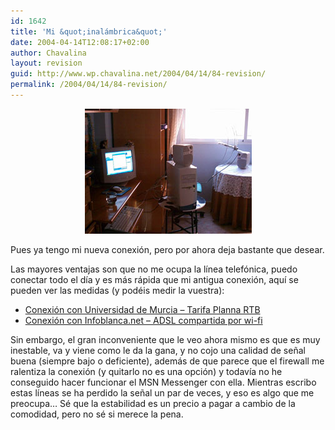 ```yaml
---
id: 1642
title: 'Mi &quot;inalámbrica&quot;'
date: 2004-04-14T12:08:17+02:00
author: Chavalina
layout: revision
guid: http://www.wp.chavalina.net/2004/04/14/84-revision/
permalink: /2004/04/14/84-revision/
---
```

<p align="center">
  <a href="imagenes/fotos/inalambrica.jpg" target="_blank"><img src="/imagenes/fotos/thumbs/inalambrica.jpg" alt="inalambrica" width="267" height="200" border="0" /></a>
</p>

Pues ya tengo mi nueva conexión, pero por ahora deja bastante que desear.

Las mayores ventajas son que no me ocupa la l&iacute;nea telefónica, puedo conectar todo el d&iacute;a y es más rápida que mi antigua conexión, aqu&iacute; se pueden ver las medidas (y podéis medir la vuestra):

  * <a href="http://213.4.114.108/cgi-bin/downstream3.asp?bytes=409600&#038;horaIni=1067113207.609&#038;horaFin=1067113374.539" target="_blank">Conexión con Universidad de Murcia &#8211; Tarifa Planna RTB </a>
  * <a href="http://213.4.114.108/cgi-bin/downstream3.asp?bytes=409600&#038;horaIni=1081966568.215&#038;horaFin=1081966631.627" target="_blank">Conexión con Infoblanca.net &#8211; ADSL compartida por wi-fi </a>

Sin embargo, el gran inconveniente que le veo ahora mismo es que es muy inestable, va y viene como le da la gana, y no cojo una calidad de se&ntilde;al buena (siempre bajo o deficiente), además de que parece que el firewall me ralentiza la conexión (y quitarlo no es una opción) y todav&iacute;a no he conseguido hacer funcionar el MSN Messenger con ella. Mientras escribo estas l&iacute;neas se ha perdido la se&ntilde;al un par de veces, y eso es algo que me preocupa… Sé que la estabilidad es un precio a pagar a cambio de la comodidad, pero no sé si merece la pena.